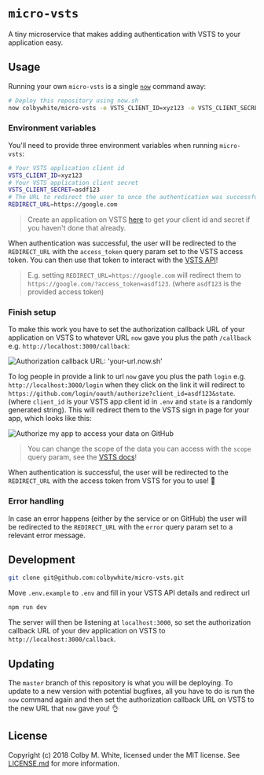 # `micro-vsts`

A tiny microservice that makes adding authentication with VSTS to your application easy.

## Usage

Running your own `micro-vsts` is a single [`now`](https://now.sh) command away:

```sh
# Deploy this repository using now.sh
now colbywhite/micro-vsts -e VSTS_CLIENT_ID=xyz123 -e VSTS_CLIENT_SECRET=asdf123 -e REDIRECT_URL=https://google.com
```

### Environment variables

You'll need to provide three environment variables when running `micro-vsts`:

```sh
# Your VSTS application client id
VSTS_CLIENT_ID=xyz123
# Your VSTS application client secret
VSTS_CLIENT_SECRET=asdf123
# The URL to redirect the user to once the authentication was successful
REDIRECT_URL=https://google.com
```

> Create an application on VSTS [here](https://app.vsaex.visualstudio.com/app/register) to get your client id and secret if you haven't done that already.

When authentication was successful, the user will be redirected to the `REDIRECT_URL` with the `access_token` query param set to the VSTS access token. You can then use that token to interact with the [VSTS API](https://docs.microsoft.com/en-us/rest/api/vsts)!

> E.g. setting `REDIRECT_URL=https://google.com` will redirect them to `https://google.com/?access_token=asdf123`. (where `asdf123` is the provided access token)

### Finish setup

To make this work you have to set the authorization callback URL of your application on VSTS to whatever URL `now` gave you plus the path `/callback` e.g. `http://localhost:3000/callback`:

![Authorization callback URL: 'your-url.now.sh'](https://cloud.githubusercontent.com/assets/168870/24585953/9543e03a-178e-11e7-8f10-07be5c10682c.png)

To log people in provide a link to url `now` gave you plus the path `login` e.g. `http://localhost:3000/login` when they click on the link it will redirect to `https://github.com/login/oauth/authorize?client_id=asdf123&state`. (where `client_id` is your VSTS app client id in `.env` and `state` is a randomly generated string). This will redirect them to the VSTS sign in page for your app, which looks like this:

![Authorize my app to access your data on GitHub](https://cloud.githubusercontent.com/assets/7525670/22627265/fc50c680-ebbf-11e6-9126-dcdef37d3c3d.png)

> You can change the scope of the data you can access with the `scope` query param, see the [VSTS docs](https://docs.microsoft.com/en-us/vsts/integrate/get-started/authentication/oauth?view=vsts#scopes)!

When authentication is successful, the user will be redirected to the `REDIRECT_URL` with the access token from VSTS for you to use! 🎉

### Error handling

In case an error happens (either by the service or on GitHub) the user will be redirected to the `REDIRECT_URL` with the `error` query param set to a relevant error message.

## Development

```sh
git clone git@github.com:colbywhite/micro-vsts.git
```

Move `.env.example` to `.env` and fill in your VSTS API details and redirect url

```sh
npm run dev
```

The server will then be listening at `localhost:3000`, so set the authorization callback URL of your dev application on VSTS to `http://localhost:3000/callback`.

## Updating

The `master` branch of this repository is what you will be deploying. To update to a new version with potential bugfixes, all you have to do is run the `now` command again and then set the authorization callback URL on VSTS to the new URL that `now` gave you! 👌

## License

Copyright (c) 2018 Colby M. White, licensed under the MIT license. See [LICENSE.md](LICENSE.md) for more information.
